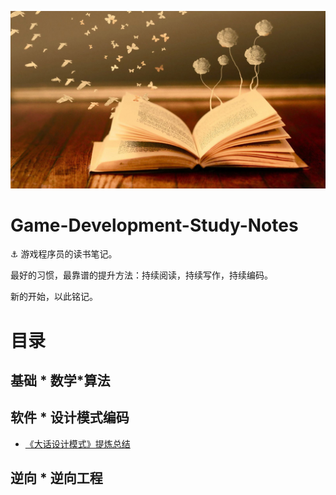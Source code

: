 

![](https://github.com/bambom/GameDevelopment-Study-Notes/blob/master/Media/cover2.jpg)



# Game-Development-Study-Notes

:anchor: 游戏程序员的读书笔记。

最好的习惯，最靠谱的提升方法：持续阅读，持续写作，持续编码。

新的开始，以此铭记。

# 目录

## 基础 * 数学*算法

## 软件 * 设计模式编码
- [《大话设计模式》提炼总结]()
## 逆向 * 逆向工程